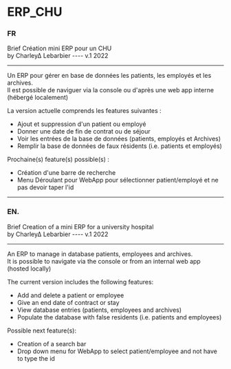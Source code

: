 # ERP_CHU

### FR
Brief Création mini ERP pour un CHU                      
by Charley∆ Lebarbier ---- v.1 2022
   
--------------------------------------------------------------------------
Un ERP pour gérer en base de données les patients, les employés et les archives.  
Il est possible de naviguer via la console ou d'après une web app interne (hébergé localement)  

La version actuelle comprends les features suivantes :  
- Ajout et suppression d'un patient ou employé  
- Donner une date de fin de contrat ou de séjour
- Voir les entrées de la base de données (patients, employés et Archives)  
- Remplir la base de données de faux résidents (i.e. patients et employés)  

Prochaine(s) feature(s) possible(s) :  
- Création d'une barre de recherche
- Menu Déroulant pour WebApp pour sélectionner patient/employé et ne pas devoir taper l'id

------

### EN.

Brief Creation of a mini ERP for a university hospital                      
by Charley∆ Lebarbier ---- v.1 2022
   
--------------------------------------------------------------------------
An ERP to manage in database patients, employees and archives.  
It is possible to navigate via the console or from an internal web app (hosted locally)  

The current version includes the following features:  
- Add and delete a patient or employee  
- Give an end date of contract or stay
- View database entries (patients, employees and archives)  
- Populate the database with false residents (i.e. patients and employees)  

Possible next feature(s):  
- Creation of a search bar
- Drop down menu for WebApp to select patient/employee and not have to type the id
